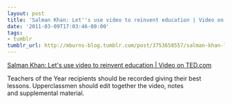 ```yaml
---
layout: post
title: 'Salman Khan: Let''s use video to reinvent education | Video on TED.com'
date: '2011-03-09T17:03:46-08:00'
tags:
- tumblr
tumblr_url: http://mburns-blog.tumblr.com/post/3753658557/salman-khan-lets-use-video-to-reinvent-education
---
```

<a href="http://www.ted.com/talks/salman_khan_let_s_use_video_to_reinvent_education.html">Salman Khan: Let's use video to reinvent education | Video on TED.com</a>

Teachers of the Year recipients should be recorded giving their best lessons. Upperclassmen should edit together the video, notes and supplemental material.

